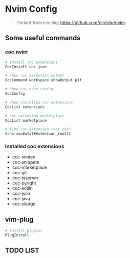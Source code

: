 # Nvim Config

> Forked from circlelq: https://github.com/circlelq/nvim

## Some useful commands

### coc.nvim

```bash
# install coc extensions
CocInstall coc-json

# show coc extension output
CocCommand workspace.showOutput git

# show coc.nvim config
CocConfig

# show installed coc extensions
CocList extensions

# coc extension marketplace
CocList marketplace 

# find coc extension root path
echo coc#util#extension_root()
```

### installed coc extensions

- coc-vimtex
- coc-snippets
- coc-marketplace
- coc-git
- coc-tsserver
- coc-pyright
- coc-kotlin
- coc-json
- coc-java
- coc-clangd

## vim-plug

```bash
# install plugins
PlugInstall
```

## TODO LIST

